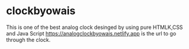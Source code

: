 # clockbyowais
This is one of the best analog clock desinged by using pure HTMLK,CSS and Java Script
https://analogclockbyowais.netlify.app is the url to go through the clock.
